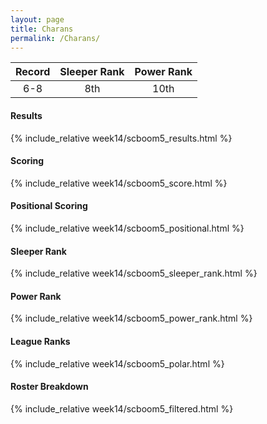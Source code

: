 ```yaml
---
layout: page
title: Charans
permalink: /Charans/
---
```


Record | Sleeper Rank | Power Rank               
:--: | :--: | :--:
6-8 | 8th | 10th   

#### Results
{% include_relative week14/scboom5_results.html %}

#### Scoring
{% include_relative week14/scboom5_score.html %}

#### Positional Scoring
{% include_relative week14/scboom5_positional.html %}

#### Sleeper Rank
{% include_relative week14/scboom5_sleeper_rank.html %}

#### Power Rank
{% include_relative week14/scboom5_power_rank.html %}

#### League Ranks
{% include_relative week14/scboom5_polar.html %}

#### Roster Breakdown
{% include_relative week14/scboom5_filtered.html %}
